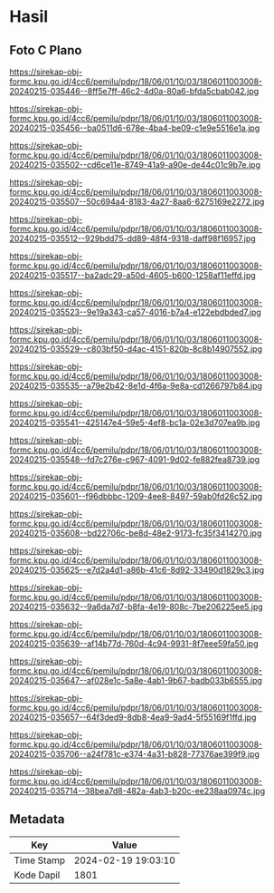 # Hasil

## Foto C Plano

https://sirekap-obj-formc.kpu.go.id/4cc6/pemilu/pdpr/18/06/01/10/03/1806011003008-20240215-035446--8ff5e7ff-46c2-4d0a-80a6-bfda5cbab042.jpg

https://sirekap-obj-formc.kpu.go.id/4cc6/pemilu/pdpr/18/06/01/10/03/1806011003008-20240215-035456--ba0511d6-678e-4ba4-be09-c1e9e5516e1a.jpg

https://sirekap-obj-formc.kpu.go.id/4cc6/pemilu/pdpr/18/06/01/10/03/1806011003008-20240215-035502--cd6ce11e-8749-41a9-a90e-de44c01c9b7e.jpg

https://sirekap-obj-formc.kpu.go.id/4cc6/pemilu/pdpr/18/06/01/10/03/1806011003008-20240215-035507--50c694a4-8183-4a27-8aa6-6275169e2272.jpg

https://sirekap-obj-formc.kpu.go.id/4cc6/pemilu/pdpr/18/06/01/10/03/1806011003008-20240215-035512--929bdd75-dd89-48f4-9318-daff98f16957.jpg

https://sirekap-obj-formc.kpu.go.id/4cc6/pemilu/pdpr/18/06/01/10/03/1806011003008-20240215-035517--ba2adc29-a50d-4605-b600-1258af11effd.jpg

https://sirekap-obj-formc.kpu.go.id/4cc6/pemilu/pdpr/18/06/01/10/03/1806011003008-20240215-035523--9e19a343-ca57-4016-b7a4-e122ebdbded7.jpg

https://sirekap-obj-formc.kpu.go.id/4cc6/pemilu/pdpr/18/06/01/10/03/1806011003008-20240215-035529--c803bf50-d4ac-4151-820b-8c8b14907552.jpg

https://sirekap-obj-formc.kpu.go.id/4cc6/pemilu/pdpr/18/06/01/10/03/1806011003008-20240215-035535--a79e2b42-8e1d-4f6a-9e8a-cd1266797b84.jpg

https://sirekap-obj-formc.kpu.go.id/4cc6/pemilu/pdpr/18/06/01/10/03/1806011003008-20240215-035541--425147e4-59e5-4ef8-bc1a-02e3d707ea9b.jpg

https://sirekap-obj-formc.kpu.go.id/4cc6/pemilu/pdpr/18/06/01/10/03/1806011003008-20240215-035548--fd7c276e-c967-4091-9d02-fe882fea8739.jpg

https://sirekap-obj-formc.kpu.go.id/4cc6/pemilu/pdpr/18/06/01/10/03/1806011003008-20240215-035601--f96dbbbc-1209-4ee8-8497-59ab0fd26c52.jpg

https://sirekap-obj-formc.kpu.go.id/4cc6/pemilu/pdpr/18/06/01/10/03/1806011003008-20240215-035608--bd22706c-be8d-48e2-9173-fc35f3414270.jpg

https://sirekap-obj-formc.kpu.go.id/4cc6/pemilu/pdpr/18/06/01/10/03/1806011003008-20240215-035625--e7d2a4d1-a86b-41c6-8d92-33490d1829c3.jpg

https://sirekap-obj-formc.kpu.go.id/4cc6/pemilu/pdpr/18/06/01/10/03/1806011003008-20240215-035632--9a6da7d7-b8fa-4e19-808c-7be206225ee5.jpg

https://sirekap-obj-formc.kpu.go.id/4cc6/pemilu/pdpr/18/06/01/10/03/1806011003008-20240215-035639--af14b77d-760d-4c94-9931-8f7eee59fa50.jpg

https://sirekap-obj-formc.kpu.go.id/4cc6/pemilu/pdpr/18/06/01/10/03/1806011003008-20240215-035647--af028e1c-5a8e-4ab1-9b67-badb033b6555.jpg

https://sirekap-obj-formc.kpu.go.id/4cc6/pemilu/pdpr/18/06/01/10/03/1806011003008-20240215-035657--64f3ded9-8db8-4ea9-9ad4-5f55169f1ffd.jpg

https://sirekap-obj-formc.kpu.go.id/4cc6/pemilu/pdpr/18/06/01/10/03/1806011003008-20240215-035706--a24f781c-e374-4a31-b828-77376ae399f9.jpg

https://sirekap-obj-formc.kpu.go.id/4cc6/pemilu/pdpr/18/06/01/10/03/1806011003008-20240215-035714--38bea7d8-482a-4ab3-b20c-ee238aa0974c.jpg


## Metadata

| Key        | Value               |
| ---------- | ------------------- |
| Time Stamp | 2024-02-19 19:03:10 |
| Kode Dapil | 1801                |



